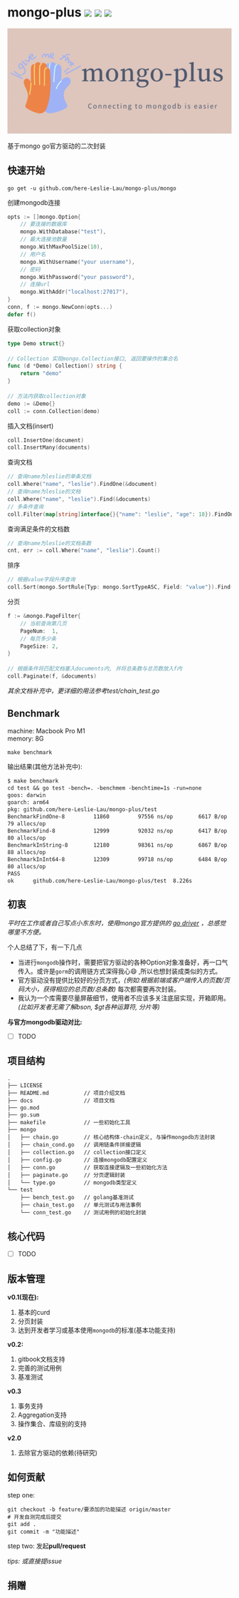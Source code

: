 # mongo-plus  [![](https://img.shields.io/badge/build-passing-brightgreen.svg)](https://img.shields.io/badge/build-passing-brightgreen.svg) [![](https://img.shields.io/badge/version-v0.1-orange.svg)](https://img.shields.io/badge/version-v0.1-orange.svg) [![](https://img.shields.io/badge/golang-%3E%3D%201.18-red.svg)](https://img.shields.io/badge/golang-%3E%3D%201.18-red.svg)

![](https://github.com/here-Leslie-Lau/mongo-plus/blob/master/docs/mongo-plus.png)

基于mongo go官方驱动的二次封装

## 快速开始

```shell
go get -u github.com/here-Leslie-Lau/mongo-plus/mongo
```

创建mongodb连接

```go
opts := []mongo.Option{
	// 要连接的数据库
	mongo.WithDatabase("test"),
	// 最大连接池数量
	mongo.WithMaxPoolSize(10),
	// 用户名
	mongo.WithUsername("your username"),
	// 密码
	mongo.WithPassword("your password"),
	// 连接url
	mongo.WithAddr("localhost:27017"),
}
conn, f := mongo.NewConn(opts...)
defer f()
```

获取collection对象

```go
type Demo struct{}

// Collection 实现mongo.Collection接口, 返回要操作的集合名
func (d *Demo) Collection() string {
	return "demo"
}

// 方法内获取collection对象
demo := &Demo{}
coll := conn.Collection(demo)
```

插入文档(insert)

```go
coll.InsertOne(document)
coll.InsertMany(documents)
```

查询文档

```go
// 查询name为leslie的单条文档
coll.Where("name", "leslie").FindOne(&document)
// 查询name为leslie的文档
coll.Where("name", "leslie").Find(&documents)
// 多条件查询
coll.Filter(map[string]interface{}{"name": "leslie", "age": 18}).FindOne(&document)
```

查询满足条件的文档数

```go
// 查询name为leslie的文档条数
cnt, err := coll.Where("name", "leslie").Count()
```

排序

```go
// 根据value字段升序查询
coll.Sort(mongo.SortRule{Typ: mongo.SortTypeASC, Field: "value"}).Find(&documents)
```

分页

```go
f := &mongo.PageFilter{
	// 当前查询第几页
	PageNum:  1,
	// 每页多少条
	PageSize: 2,
}

// 根据条件将匹配文档塞入documents内, 并将总条数与总页数放入f内
coll.Paginate(f, &documents)
```

_其余文档补充中，更详细的用法参考test/chain_test.go_

## Benchmark

machine: Macbook Pro M1 <br/>
memory: 8G

```shell
make benchmark
```

输出结果(其他方法补充中):

```shell
$ make benchmark
cd test && go test -bench=. -benchmem -benchtime=1s -run=none
goos: darwin
goarch: arm64
pkg: github.com/here-Leslie-Lau/mongo-plus/test
BenchmarkFindOne-8    	   11860	     97556 ns/op	    6617 B/op	      79 allocs/op
BenchmarkFind-8       	   12999	     92032 ns/op	    6417 B/op	      80 allocs/op
BenchmarkInString-8   	   12180	     98361 ns/op	    6867 B/op	      88 allocs/op
BenchmarkInInt64-8    	   12309	     99718 ns/op	    6484 B/op	      80 allocs/op
PASS
ok  	github.com/here-Leslie-Lau/mongo-plus/test	8.226s
```

## 初衷

*平时在工作或者自己写点小东东时，使用mongo官方提供的 [go driver](https://www.mongodb.com/docs/drivers/go/current/) ，总感觉哪里不方便。*

个人总结了下，有一下几点

- 当进行`mongodb`操作时，需要把官方驱动的各种Option对象准备好，再一口气传入。或许是`gorm`的调用链方式深得我心😄 ,所以也想封装成类似的方式。
- 官方驱动没有提供比较好的分页方式，_(例如:根据前端或客户端传入的页数/页码大小，获得相应的总页数/总条数)_ 每次都需要再次封装。
- 我认为一个库需要尽量屏蔽细节，使用者不应该多关注底层实现，开箱即用。_(比如开发者无需了解bson, $gt各种运算符, 分片等)_

**与官方mongodb驱动对比:**

- [ ] TODO

## 项目结构

```shell
.
├── LICENSE
├── README.md			// 项目介绍文档
├── docs				// 项目文档
├── go.mod
├── go.sum
├── makefile			// 一些初始化工具
├── mongo
│   ├── chain.go		// 核心结构体-chain定义, 与操作mongodb方法封装
│   ├── chain_cond.go	// 调用链条件拼接逻辑
│   ├── collection.go	// collection接口定义
│   ├── config.go		// 连接mongodb配置定义
│   ├── conn.go			// 获取连接逻辑及一些初始化方法
│   ├── paginate.go		// 分页逻辑封装
│   └── type.go			// mongodb类型定义
└── test
    ├── bench_test.go	// golang基准测试
    ├── chain_test.go	// 单元测试与用法事例
    └── conn_test.go	// 测试用例的初始化封装
```

## 核心代码

- [ ] TODO

## 版本管理

**v0.1(现在):**

1. 基本的curd
2. 分页封装
3. 达到开发者学习或基本使用`mongodb`的标准(基本功能支持)

**v0.2:**

1. gitbook文档支持
2. 完善的测试用例
3. 基准测试

**v0.3**

1. 事务支持
2. Aggregation支持
3. 操作集合、库级别的支持

**v2.0**

1. 去除官方驱动的依赖(待研究)

## 如何贡献

step one:

```shell
git checkout -b feature/要添加的功能描述 origin/master
# 开发自测完成后提交
git add .
git commit -m "功能描述"
```

step two:
发起**pull/request**

_tips: 或直接提issue_

## 捐赠
